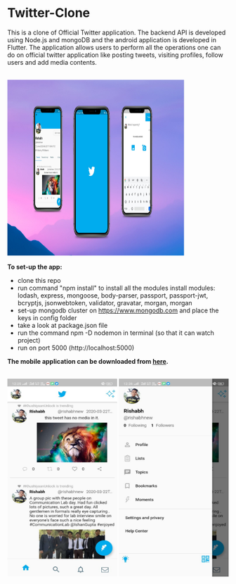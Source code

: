 # Twitter-Clone

This is a clone of Official Twitter application. The backend API is developed using Node.js and mongoDB and the android application is developed in Flutter. The application allows users to perform all the operations one can do on official twitter application like posting tweets, visiting profiles, follow users and add media contents.

<br>
  <img src="/uploads/twitter_clone.png" width="80%" height="400px">
 <br>

**To set-up the app:**

* clone this repo
* run command "npm install" to install all the modules
install modules: lodash, express, mongoose, body-parser, passport, passport-jwt, bcryptjs, jsonwebtoken, validator, gravatar, morgan, morgan
* set-up mongodb cluster on https://www.mongodb.com and place the keys in config folder
* take a look at package.json file
* run the command npm -D nodemon in terminal (so that it can watch project)
* run on port 5000 (http://localhost:5000)

**The mobile application can be downloaded from [here](https://drive.google.com/file/d/1GXXFCVoiAtwwcEmepp1Jf4HJjfz8ep0G/view).**

<br>
 <img src="/uploads/twitter_clone_home.jpeg" width="250px" height="450px">
 <img src="/uploads/twitter_clone_sidebar.jpeg" width="250px" height="450px">
<br>
